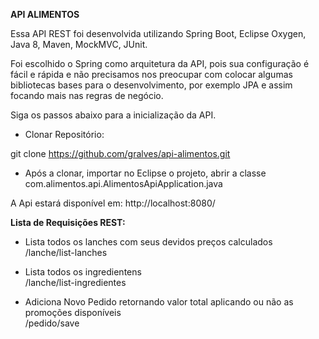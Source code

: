 **API ALIMENTOS**

Essa API REST foi desenvolvida utilizando Spring Boot, Eclipse Oxygen, Java 8, Maven, MockMVC, JUnit.

Foi escolhido o Spring como arquitetura da API, pois sua configuração é fácil e rápida e não precisamos nos preocupar com colocar algumas bibliotecas bases para o desenvolvimento, por exemplo JPA e assim focando mais nas regras de negócio.

Siga os passos abaixo para a inicialização da API.

- Clonar Repositório:

git clone https://github.com/gralves/api-alimentos.git

- Após a clonar, importar no Eclipse o projeto, abrir a classe com.alimentos.api.AlimentosApiApplication.java

A Api estará disponível em:
http://localhost:8080/

<b>Lista de Requisições REST:</b><br>

* Lista todos os lanches com seus devidos preços calculados<br>
/lanche/list-lanches

* Lista todos os ingredientens<br>
/lanche/list-ingredientes

* Adiciona Novo Pedido retornando valor total aplicando ou não as promoções disponíveis<br>
/pedido/save



